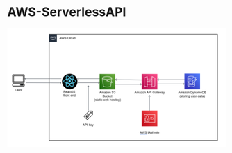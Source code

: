 # AWS-ServerlessAPI

![AWS ServerlessAPI](https://github.com/jonjay80/AWS-ServerlessAPI/blob/main/images/AWS%20Serverless%20API.PNG)
